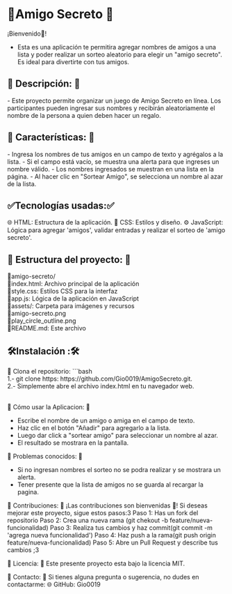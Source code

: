 <h1>🌟Amigo Secreto 🌟</h1>

¡Bienvenido🎉! 
- Esta es una aplicación te permitira agregar nombres de amigos a una lista y poder realizar un sorteo aleatorio para elegir un "amigo secreto". 
Es ideal para divertirte con tus amigos.

<h2> 📖 Descripción: 📖</h2>
- Este proyecto permite organizar un juego de Amigo Secreto en línea. Los participantes pueden ingresar sus nombres y recibirán aleatoriamente el nombre de la persona a quien deben hacer un regalo.

<h2> 🚀 Características: 🚀 </h2>
- Ingresa los nombres de tus amigos en un campo de texto y agrégalos a la lista.
- Si el campo está vacío, se muestra una alerta para que ingreses un nombre válido.
- Los nombres ingresados se muestran en una lista en la página.
- Al hacer clic en "Sortear Amigo", se selecciona un nombre al azar de la lista.

<h2> ✅Tecnologías usadas:✅ </h2>
🌐 HTML: Estructura de la aplicación.
🎨 CSS: Estilos y diseño.
⚙️ JavaScript: Lógica para agregar 'amigos', validar entradas y realizar el sorteo de 'amigo secreto'.

<h2> 📂 Estructura del proyecto: 📂</h2>
                                   
🧩amigo-secreto/
  <br>🧩index.html: Archivo principal de la aplicación</br>🧩style.css: Estilos CSS para la interfaz  <br>🧩app.js: Lógica de la aplicación en JavaScript</br>🧩assets/: Carpeta para imágenes y recursos </br>
       🧩amigo-secreto.png
     <br> 🧩play_circle_outline.png</br>
  🧩README.md: Este archivo</br>

<h2> 🛠️Instalación :🛠️ </h2>
📝 Clona el repositorio:
 ```bash<br>
1.- git clone https: https://github.com/Gio0019/AmigoSecreto.git.</br>
2.- Simplemente abre el archivo index.html en tu navegador web.

<br>🎨 Cómo usar la Aplicacion: 🎨
- Escribe el nombre de un amigo o amiga en el campo de texto.
- Haz clic en el botón "Añadir" para agregarlo a la lista.
- Luego dar click a "sortear amigo" para seleccionar un nombre al azar.
- El resultado se mostrara en la pantalla.
  
🐛 Problemas conocidos: 🐛
 - Si no ingresan nombres el sorteo no se podra realizar y se mostrara un alerta.
 - Tener presente que la lista de amigos no se guarda al recargar la pagina.
 
🤝 Contribuciones: 🤝
 ¡Las contribuciones son bienvenidas 🌟! Si deseas mejorar este proyecto, sigue estos pasos:3
 Paso 1: Has un fork del repositorio
 Paso 2: Crea una nueva rama  (git chekout -b feature/nueva-funcionalidad)
 Paso 3: Realiza tus cambios y haz commit(git commit -m  'agrega nueva funcionalidad')
 Paso 4: Haz push a la rama(git push origin feature/nueva-funcionalidad)
 Paso 5: Abre un Pull Request y describe tus cambios ;3
 
📄 Licencia: 📄
Este presente proyecto esta bajo la licencia MIT.

📧 Contacto: 📧
Si tienes alguna pregunta o sugerencia, no dudes en contactarme:
🌐 GitHub: Gio0019


